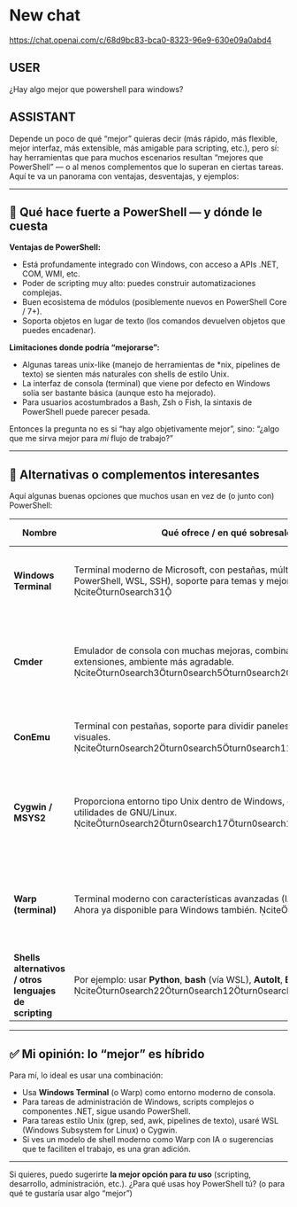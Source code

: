 # New chat

https://chat.openai.com/c/68d9bc83-bca0-8323-96e9-630e09a0abd4

## USER
¿Hay algo mejor que powershell para windows?

## ASSISTANT
Depende un poco de qué “mejor” quieras decir (más rápido, más flexible, mejor interfaz, más extensible, más amigable para scripting, etc.), pero sí: hay herramientas que para muchos escenarios resultan “mejores que PowerShell” — o al menos complementos que lo superan en ciertas tareas. Aquí te va un panorama con ventajas, desventajas, y ejemplos:

---

## 🧐 Qué hace fuerte a PowerShell — y dónde le cuesta

**Ventajas de PowerShell:**

- Está profundamente integrado con Windows, con acceso a APIs .NET, COM, WMI, etc.
- Poder de scripting muy alto: puedes construir automatizaciones complejas.
- Buen ecosistema de módulos (posiblemente nuevos en PowerShell Core / 7+).
- Soporta objetos en lugar de texto (los comandos devuelven objetos que puedes encadenar).

**Limitaciones donde podría “mejorarse”:**

- Algunas tareas unix-like (manejo de herramientas de *nix, pipelines de texto) se sienten más naturales con shells de estilo Unix.
- La interfaz de consola (terminal) que viene por defecto en Windows solía ser bastante básica (aunque esto ha mejorado).  
- Para usuarios acostumbrados a Bash, Zsh o Fish, la sintaxis de PowerShell puede parecer pesada.

Entonces la pregunta no es si “hay algo objetivamente mejor”, sino: “¿algo que me sirva mejor para *mi* flujo de trabajo?”  

---

## 🔧 Alternativas o complementos interesantes

Aquí algunas buenas opciones que muchos usan en vez de (o junto con) PowerShell:

| Nombre | Qué ofrece / en qué sobresale | Consideraciones / desventajas |
|---|-------------------------------|-------------------------------|
| **Windows Terminal** | Terminal moderno de Microsoft, con pestañas, múltiples perfiles (cmd, PowerShell, WSL, SSH), soporte para temas y mejoras visuales. citeturn0search31 | Solo mejora la interfaz; el “motor” sigue siendo PowerShell, cmd o shell que elijas. |
| **Cmder** | Emulador de consola con muchas mejoras, combina ConEmu + extensiones, ambiente más agradable. citeturn0search3turn0search5turn0search20 | No reemplaza PowerShell internamente; puedes seguir necesitando PowerShell para tareas avanzadas. |
| **ConEmu** | Terminal con pestañas, soporte para dividir paneles, muchas opciones visuales. citeturn0search2turn0search5turn0search11turn0search20 | De nuevo, es el emulador, no reemplazo del motor de scripting. |
| **Cygwin / MSYS2** | Proporciona entorno tipo Unix dentro de Windows, con muchas utilidades de GNU/Linux. citeturn0search2turn0search17turn0search14 | No tendrá la misma integración con los componentes nativos de Windows; algunas cosas van “por fuera”. |
| **Warp (terminal)** | Terminal moderno con características avanzadas (IA, sugerencias, etc.). Ahora ya disponible para Windows también. citeturn0search26 | Es relativamente nuevo en Windows; la comunidad, compatibilidades y robustez aún están en crecimiento. |
| **Shells alternativos / otros lenguajes de scripting** | Por ejemplo: usar **Python**, **bash** (vía WSL), **AutoIt**, **Batch**, etc. citeturn0search22turn0search12turn0search16turn0search18 | Puedes perder integración nativa con herramientas de Windows si no haces “puentes”. |

---

## ✅ Mi opinión: lo “mejor” es híbrido

Para mí, lo ideal es usar una combinación:

- Usa **Windows Terminal** (o Warp) como entorno moderno de consola.
- Para tareas de administración de Windows, scripts complejos o componentes .NET, sigue usando PowerShell.
- Para tareas estilo Unix (grep, sed, awk, pipelines de texto), usaré WSL (Windows Subsystem for Linux) o Cygwin.
- Si ves un modelo de shell moderno como Warp con IA o sugerencias que te faciliten el trabajo, es una gran adición.

---

Si quieres, puedo sugerirte **la mejor opción para *tu* uso** (scripting, desarrollo, administración, etc.). ¿Para qué usas hoy PowerShell tú? (o para qué te gustaría usar algo “mejor”)

